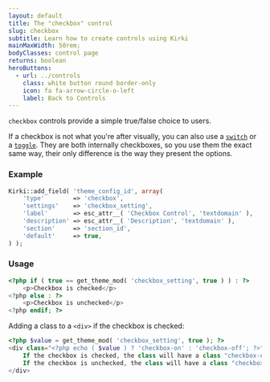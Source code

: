 ```yaml
---
layout: default
title: The "checkbox" control
slug: checkbox
subtitle: Learn how to create controls using Kirki
mainMaxWidth: 50rem;
bodyClasses: control page
returns: boolean
heroButtons:
  - url: ../controls
    class: white button round border-only
    icon: fa fa-arrow-circle-o-left
    label: Back to Controls
---
```


`checkbox` controls provide a simple true/false choice to users.

If a checkbox is not what you're after visually, you can also use a [`switch`](switch) or a [`toggle`](toggle). They are both internally checkboxes, so you use them the exact same way, their only difference is the way they present the options.

### Example

```php
Kirki::add_field( 'theme_config_id', array(
	'type'        => 'checkbox',
	'settings'    => 'checkbox_setting',
	'label'       => esc_attr__( 'Checkbox Control', 'textdomain' ),
	'description' => esc_attr__( 'Description', 'textdomain' ),
	'section'     => 'section_id',
	'default'     => true,
) );
```

### Usage

```php
<?php if ( true == get_theme_mod( 'checkbox_setting', true ) ) : ?>
	<p>Checkbox is checked</p>
<?php else : ?>
	<p>Checkbox is unchecked</p>
<?php endif; ?>
```

Adding a class to a `<div>` if the checkbox is checked:

```php
<?php $value = get_theme_mod( 'checkbox_setting', true ); ?>
<div class="<?php echo ( $value ) ? 'checkbox-on' : 'checkbox-off'; ?>">
	If the checkbox is checked, the class will have a class "checkbox-on".
	If the checkbox is unchecked, the class will have a class "checkbox-off".
</div>
```
